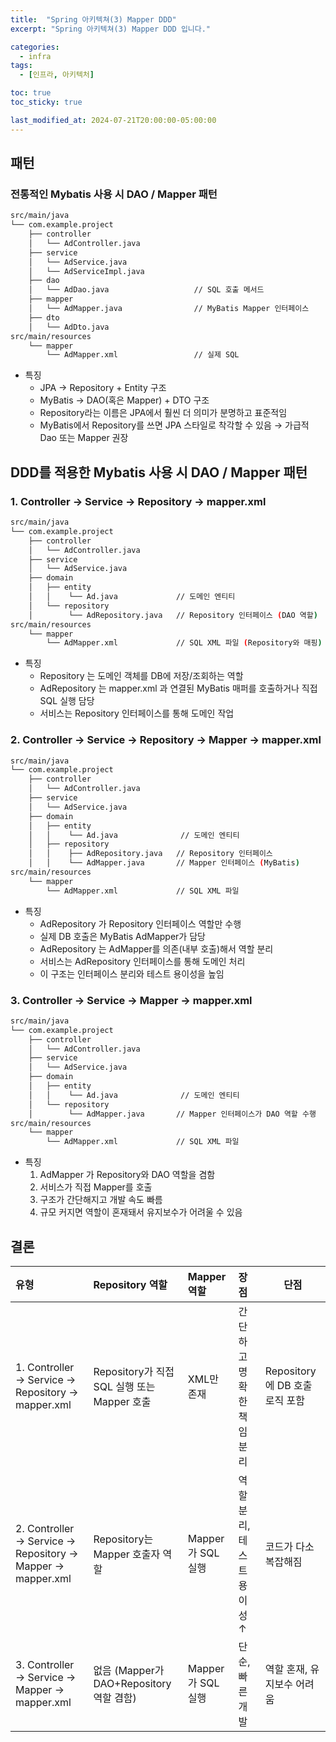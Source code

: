 ```yaml
---
title:  "Spring 아키텍쳐(3) Mapper DDD"
excerpt: "Spring 아키텍쳐(3) Mapper DDD 입니다."

categories:
  - infra
tags:
  - [인프라, 아키텍처]

toc: true
toc_sticky: true

last_modified_at: 2024-07-21T20:00:00-05:00:00
---
```


## 패턴
### 전통적인 Mybatis 사용 시 DAO / Mapper 패턴 
```bash
src/main/java
└── com.example.project
    ├── controller
    │   └── AdController.java
    ├── service
    │   └── AdService.java
    │   └── AdServiceImpl.java
    ├── dao
    │   └── AdDao.java                   // SQL 호출 메서드
    ├── mapper
    │   └── AdMapper.java                // MyBatis Mapper 인터페이스
    ├── dto
    │   └── AdDto.java
src/main/resources
    └── mapper
        └── AdMapper.xml                 // 실제 SQL

``` 

- 특징
  - JPA → Repository + Entity 구조
  - MyBatis → DAO(혹은 Mapper) + DTO 구조
  - Repository라는 이름은 JPA에서 훨씬 더 의미가 분명하고 표준적임
  - MyBatis에서 Repository를 쓰면 JPA 스타일로 착각할 수 있음 → 가급적 Dao 또는 Mapper 권장


## DDD를 적용한 Mybatis 사용 시 DAO / Mapper 패턴 
### 1. Controller → Service → Repository → mapper.xml
```bash
src/main/java
└── com.example.project
    ├── controller
    │   └── AdController.java
    ├── service
    │   └── AdService.java
    ├── domain
    │   ├── entity
    │   │    └── Ad.java             // 도메인 엔티티
    │   └── repository
    │        └── AdRepository.java   // Repository 인터페이스 (DAO 역할)
src/main/resources
    └── mapper
        └── AdMapper.xml             // SQL XML 파일 (Repository와 매핑)
```

- 특징
  - Repository 는 도메인 객체를 DB에 저장/조회하는 역할
  - AdRepository 는 mapper.xml 과 연결된 MyBatis 매퍼를 호출하거나 직접 SQL 실행 담당
  - 서비스는 Repository 인터페이스를 통해 도메인 작업



### 2. Controller → Service → Repository → Mapper → mapper.xml
```bash
src/main/java
└── com.example.project
    ├── controller
    │   └── AdController.java
    ├── service
    │   └── AdService.java
    ├── domain
    │   ├── entity
    │   │    └── Ad.java              // 도메인 엔티티
    │   ├── repository
    │   │    ├── AdRepository.java   // Repository 인터페이스
    │   │    └── AdMapper.java       // Mapper 인터페이스 (MyBatis)
src/main/resources
    └── mapper
        └── AdMapper.xml             // SQL XML 파일

```

- 특징
  - AdRepository 가 Repository 인터페이스 역할만 수행
  - 실제 DB 호출은 MyBatis AdMapper가 담당
  - AdRepository 는 AdMapper를 의존(내부 호출)해서 역할 분리
  - 서비스는 AdRepository 인터페이스를 통해 도메인 처리
  - 이 구조는 인터페이스 분리와 테스트 용이성을 높임


### 3. Controller → Service → Mapper → mapper.xml
```bash
src/main/java
└── com.example.project
    ├── controller
    │   └── AdController.java
    ├── service
    │   └── AdService.java
    ├── domain
    │   ├── entity
    │   │    └── Ad.java              // 도메인 엔티티
    │   └── repository
    │        └── AdMapper.java       // Mapper 인터페이스가 DAO 역할 수행
src/main/resources
    └── mapper
        └── AdMapper.xml             // SQL XML 파일

```

- 특징
  1. AdMapper 가 Repository와 DAO 역할을 겸함
  2. 서비스가 직접 Mapper를 호출
  3. 구조가 간단해지고 개발 속도 빠름
  4. 규모 커지면 역할이 혼재돼서 유지보수가 어려울 수 있음


## 결론  
    
| 유형                                                        | Repository 역할                           | Mapper 역할         | 장점                       | 단점                         |  
|:-----------------------------------------------------------|:------------------------------------------|:-------------------|:--------------------------|------------------------------|  
| 1. Controller → Service → Repository → mapper.xml          | Repository가 직접 SQL 실행 또는 Mapper 호출  | XML만 존재          | 간단하고 명확한 책임 분리     | Repository에 DB 호출 로직 포함 |  
| 2. Controller → Service → Repository → Mapper → mapper.xml | Repository는 Mapper 호출자 역할             | Mapper가 SQL 실행   | 역할 분리, 테스트 용이성 ↑    | 코드가 다소 복잡해짐           |  
| 3. Controller → Service → Mapper → mapper.xml              | 없음 (Mapper가 DAO+Repository 역할 겸함)    | Mapper가 SQL 실행   | 단순, 빠른 개발              | 역할 혼재, 유지보수 어려움      |  
  